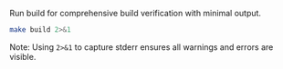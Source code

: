 Run build for comprehensive build verification with minimal output.

```bash
make build 2>&1
```

Note: Using `2>&1` to capture stderr ensures all warnings and errors are visible.